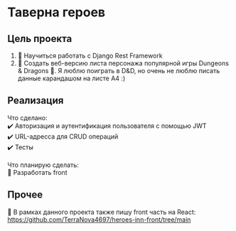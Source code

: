 # Таверна героев

<h2>Цель проекта</h2>

1) 🎯 Научиться работать с Django Rest Framework
2) 🎯 Создать веб-версию листа персонажа популярной игры Dungeons & Dragons 🐉. Я люблю поиграть в D&D, но очень не люблю писать данные карандашом на листе A4 :)

<h2>Реализация</h2>

Что сделано:<br>
✔️ Авторизация и аутентификация пользователя с помощью JWT<br>
✔️ URL-адресса для CRUD операций<br>
✔️ Тесты<br>
<br>
Что планирую сделать:<br>
📌 Разработать front
<br>
<h2>Прочее</h2>

📝 В рамках данного проекта также пишу front часть на React:<br>
https://github.com/TerraNova4697/heroes-inn-front/tree/main
